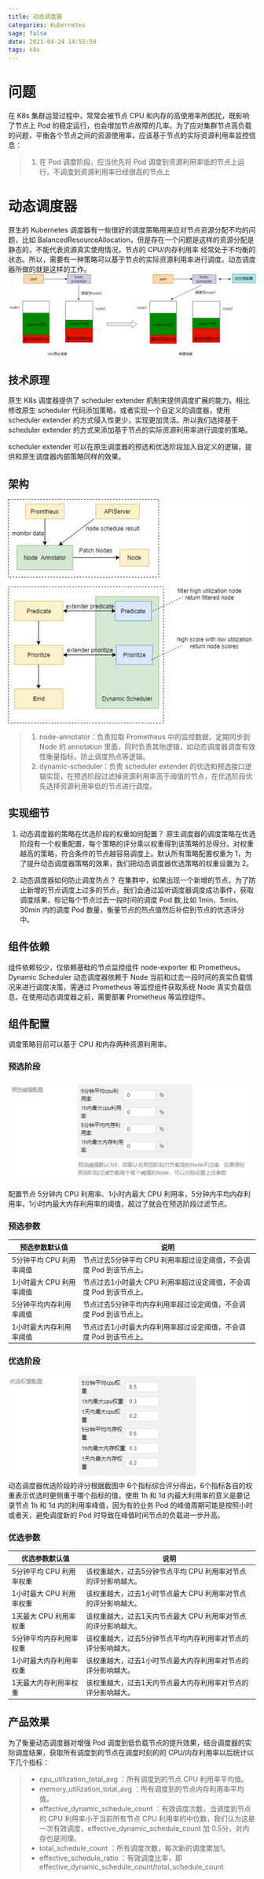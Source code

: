 ```yaml
---
title: 动态调度器
categories: Kubernetes
sage: false
date: 2021-04-24 14:55:59
tags: k8s
---
```


# 问题

在 K8s 集群运营过程中，常常会被节点 CPU 和内存的高使用率所困扰，既影响了节点上 Pod 的稳定运行，也会增加节点故障的几率。为了应对集群节点高负载的问题，平衡各个节点之间的资源使用率，应该基于节点的实际资源利用率监控信息：

>1. 在 Pod 调度阶段，应当优先将 Pod 调度到资源利用率低的节点上运行，不调度到资源利用率已经很高的节点上

<!-- more -->

# 动态调度器

原生的 Kubernetes 调度器有一些很好的调度策略用来应对节点资源分配不均的问题，比如 BalancedResourceAllocation，但是存在一个问题是这样的资源分配是静态的，不能代表资源真实使用情况，节点的 CPU/内存利用率 经常处于不均衡的状态。所以，需要有一种策略可以基于节点的实际资源利用率进行调度。动态调度器所做的就是这样的工作。
![1](动态调度器/1.png)

## 技术原理

原生 K8s 调度器提供了 scheduler extender 机制来提供调度扩展的能力。相比修改原生 scheduler 代码添加策略，或者实现一个自定义的调度器，使用 scheduler extender 的方式侵入性更少，实现更加灵活。所以我们选择基于 scheduler extender 的方式来添加基于节点的实际资源利用率进行调度的策略。

scheduler extender 可以在原生调度器的预选和优选阶段加入自定义的逻辑，提供和原生调度器内部策略同样的效果。

## 架构

![2](动态调度器/2.png)
>1. node-annotator：负责拉取 Prometheus 中的监控数据，定期同步到 Node 的 annotation 里面，同时负责其他逻辑，如动态调度器调度有效性衡量指标，防止调度热点等逻辑。
>2. dynamic-scheduler：负责 scheduler extender 的优选和预选接口逻辑实现，在预选阶段过滤掉资源利用率高于阈值的节点，在优选阶段优先选择资源利用率低的节点进行调度。

## 实现细节

1. 动态调度器的策略在优选阶段的权重如何配置？
原生调度器的调度策略在优选阶段有一个权重配置，每个策略的评分乘以权重得到该策略的总得分。对权重越高的策略，符合条件的节点越容易调度上。默认所有策略配置权重为 1，为了提升动态调度器策略的效果，我们把动态调度器优选策略的权重设置为 2。

2. 动态调度器如何防止调度热点？
在集群中，如果出现一个新增的节点，为了防止新增的节点调度上过多的节点，我们会通过监听调度器调度成功事件，获取调度结果，标记每个节点过去一段时间的调度 Pod 数,比如 1min、5min、30min 内的调度 Pod 数量，衡量节点的热点值然后补偿到节点的优选评分中。

## 组件依赖

组件依赖较少，仅依赖基础的节点监控组件 node-exporter 和 Prometheus。
Dynamic Scheduler 动态调度器依赖于 Node 当前和过去一段时间的真实负载情况来进行调度决策，需通过 Prometheus 等监控组件获取系统 Node 真实负载信息。在使用动态调度器之前，需要部署 Prometheus 等监控组件。

## 组件配置

调度策略目前可以基于 CPU 和内存两种资源利用率。

### 预选阶段
![3](动态调度器/3.png)

配置节点 5分钟内 CPU 利用率、1小时内最大 CPU 利用率，5分钟内平均内存利用率，1小时内最大内存利用率的阈值，超过了就会在预选阶段过滤节点。

### 预选参数
|预选参数默认值|	说明|
|---|---|
|5分钟平均 CPU 利用率阈值|	节点过去5分钟平均 CPU 利用率超过设定阈值，不会调度 Pod 到该节点上。|
|1小时最大 CPU 利用率阈值|	节点过去1小时最大 CPU 利用率超过设定阈值，不会调度 Pod 到该节点上。|
|5分钟平均内存利用率阈值|	节点过去5分钟平均内存利用率超过设定阈值，不会调度 Pod 到该节点上。|
|1小时最大内存利用率阈值|	节点过去1小时最大内存利用率超过设定阈值，不会调度 Pod 到该节点上。|

### 优选阶段
![4](动态调度器/4.png)
动态调度器优选阶段的评分根据截图中 6个指标综合评分得出，6个指标各自的权重表示优选时更侧重于哪个指标的值，使用 1h 和 1d 内最大利用率的意义是要记录节点 1h 和 1d 内的利用率峰值，因为有的业务 Pod 的峰值周期可能是按照小时或者天，避免调度新的 Pod 时导致在峰值时间节点的负载进一步升高。

### 优选参数

|优选参数默认值|	说明|
|---|---|
|5分钟平均 CPU 利用率权重|	该权重越大，过去5分钟节点平均 CPU 利用率对节点的评分影响越大。|
|1小时最大 CPU 利用率权重|	该权重越大，过去1小时节点最大 CPU 利用率对节点的评分影响越大。|
|1天最大 CPU 利用率权重|	该权重越大，过去1天内节点最大 CPU 利用率对节点的评分影响越大。|
|5分钟平均内存利用率权重|	该权重越大，过去5分钟节点平均内存利用率对节点的评分影响越大。|
|1小时最大内存利用率权重|	该权重越大，过去1小时节点最大内存利用率对节点的评分影响越大。|
|1天最大内存利用率权重|	该权重越大，过去1天内节点最大内存利用率对节点的评分影响越大。|

## 产品效果

为了衡量动态调度器对增强 Pod 调度到低负载节点的提升效果，结合调度器的实际调度结果，获取所有调度到的节点在调度时刻的的 CPU/内存利用率以后统计以下几个指标：

>- cpu_utilization_total_avg ：所有调度到的节点 CPU 利用率平均值。
>- memory_utilization_total_avg ：所有调度到的节点内存利用率平均值。
>- effective_dynamic_schedule_count ：有效调度次数，当调度到节点的 CPU 利用率小于当前所有节点 CPU 利用率的中位数，我们认为这是一次有效调度，effective_dynamic_schedule_count 加 0.5分，对内存也是同理。
>- total_schedule_count ：所有调度次数，每次新的调度累加1。
>- effective_schedule_ratio ：有效调度比率，即 effective_dynamic_schedule_count/total_schedule_count
